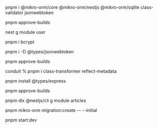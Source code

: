 pnpm i @mikro-orm/core @mikro-orm/nestjs @mikro-orm/sqlite class-validator jsonwebtoken

<!-- Acerptar ls dependencias -->

pnpm approve-builds

<!-- dar decla a para aceptar todas, enter y yes -->

<!-- Generar modulo de nest -->

nest g module user

<!-- Encriptar -->

pnpm i bcrypt

pnpm i -D @types/jsonwebtoken

pnpm approve-builds

conduit % pnpm i class-transformer reflect-metadata

pnpm install @types/express

pnpm approve-builds

pnpm dlx @nestjs/cli g module articles

pnpm mikro-orm migration:create -- --initial

pnpm start:dev
